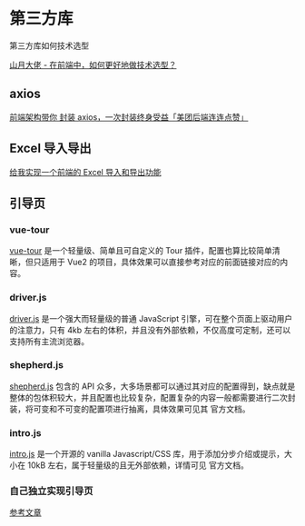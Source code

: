 # 第三方库

第三方库如何技术选型

[山月大佬 - 在前端中，如何更好地做技术选型？](https://juejin.cn/post/7000953198487797791)

## axios

[前端架构带你 封装 axios，一次封装终身受益「美团后端连连点赞」](https://juejin.cn/post/7124573626161954823)

## Excel 导入导出

[给我实现一个前端的 Excel 导入和导出功能](https://juejin.cn/post/7135945969425711111)

## 引导页

### vue-tour

[vue-tour](https://www.npmjs.com/package/vue-tour#getting-started) 是一个轻量级、简单且可自定义的 Tour 插件，配置也算比较简单清晰，但只适用于 Vue2 的项目，具体效果可以直接参考对应的前面链接对应的内容。

### driver.js

[driver.js](https://github.com/kamranahmedse/driver.js) 是一个强大而轻量级的普通 JavaScript 引擎，可在整个页面上驱动用户的注意力，只有 4kb 左右的体积，并且没有外部依赖，不仅高度可定制，还可以支持所有主流浏览器。

### shepherd.js

[shepherd.js](https://www.npmjs.com/package/shepherd.js) 包含的 API 众多，大多场景都可以通过其对应的配置得到，缺点就是整体的包体积较大，并且配置也比较复杂，配置复杂的内容一般都需要进行二次封装，将可变和不可变的配置项进行抽离，具体效果可见其 官方文档。

### intro.js

[intro.js](https://introjs.com/) 是一个开源的 vanilla Javascript/CSS 库，用于添加分步介绍或提示，大小在 10kB 左右，属于轻量级的且无外部依赖，详情可见 官方文档。

### 自己独立实现引导页

[参考文章](https://juejin.cn/post/7142633594882621454#heading-6)
